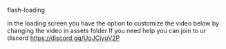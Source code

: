 flash-loading

In the loading screen you have the option to customize the video below by changing the video in assets folder
If you need help you can join to ur discord https://discord.gg/UqJCjyuV2P
